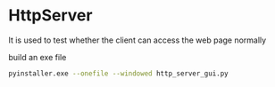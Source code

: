 # HttpServer

It is used to test whether the client can access the web page normally



build an exe file

```bash
pyinstaller.exe --onefile --windowed http_server_gui.py
```




